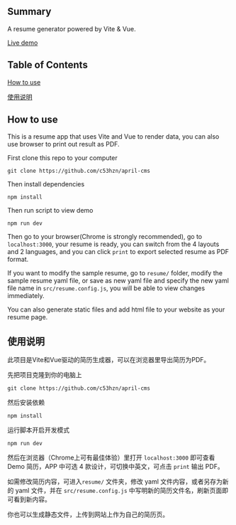## Summary

A resume generator powered by Vite & Vue.

[Live demo](https://www.houzhenni.com/resume)

## Table of Contents

[How to use](#How-to-use)

[使用说明](#使用说明)

## How to use

This is a resume app that uses Vite and Vue to render data, you can also use browser to print out result as PDF.

First clone this repo to your computer

```
git clone https://github.com/c53hzn/april-cms
```

Then install dependencies

```
npm install
```

Then run script to view demo

```
npm run dev
```

Then go to your browser(Chrome is strongly recommended), go to `localhost:3000`, your resume is ready, you can switch from the 4 layouts and 2 languages, and you can click `print` to export selected resume as PDF format.

If you want to modify the sample resume, go to `resume/` folder, modify the sample resume yaml file, or save as new yaml file and specify the new yaml file name in `src/resume.config.js`, you will be able to view changes immediately.

You can also generate static files and add html file to your website as your resume page.

## 使用说明

此项目是Vite和Vue驱动的简历生成器，可以在浏览器里导出简历为PDF。

先把项目克隆到你的电脑上

```
git clone https://github.com/c53hzn/april-cms
```

然后安装依赖

```
npm install
```

运行脚本开启开发模式

```
npm run dev
```

然后在浏览器（Chrome上可有最佳体验）里打开 `localhost:3000` 即可查看 Demo 简历，APP 中可选 4 款设计，可切换中英文，可点击 `print` 输出 PDF。

如需修改简历内容，可进入`resume/` 文件夹，修改 yaml 文件内容，或者另存为新的 yaml 文件，并在 `src/resume.config.js` 中写明新的简历文件名，刷新页面即可看到新内容。

你也可以生成静态文件，上传到网站上作为自己的简历页。
